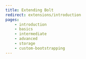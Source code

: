```yaml
---
title: Extending Bolt
redirect: extensions/introduction
pages:
    - introduction
    - basics
    - intermediate
    - advanced
    - storage
    - custom-bootstrapping
---
```

